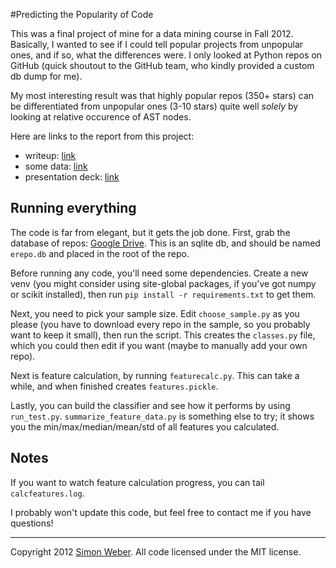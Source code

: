 #Predicting the Popularity of Code

This was a final project of mine for a data mining course in Fall 2012. Basically, I wanted to see if I could tell popular projects from unpopular ones, and if so, what the differences were. I only looked at Python repos on GitHub (quick shoutout to the GitHub team, who kindly provided a custom db dump for me).

My most interesting result was that highly popular repos (350+ stars) can be differentiated from unpopular ones (3-10 stars) quite well *solely* by looking at relative occurence of AST nodes.

Here are links to the report from this project:

* writeup: [link](https://docs.google.com/document/d/1MBNpGsrt1jIqcLqxFWOW7m_7j1zvouTu3uyqlfLn7EQ/edit)
* some data: [link](https://docs.google.com/spreadsheet/ccc?key=0ArbW86SpnfA8dHhBcGVybEZFZ3pfd3lZb0w0Nm1WVWc)
* presentation deck: [link](https://docs.google.com/presentation/d/1fLpDloip89rVf-rlnQX0-SKhvSUr4W98pqxCpjVsvUQ/edit)

## Running everything

The code is far from elegant, but it gets the job done. First, grab the database of repos: [Google Drive](https://docs.google.com/open?id=0B7bW86SpnfA8Wk1GcmF2R1JtN1E). This is an sqlite db, and should be named `erepo.db` and placed in the root of the repo.

Before running any code, you'll need some dependencies. Create a new venv (you might consider using site-global packages, if you've got numpy or scikit installed), then run `pip install -r requirements.txt` to get them.

Next, you need to pick your sample size. Edit `choose_sample.py` as you please (you have to download every repo in the sample, so you probably want to keep it small), then run the script. This creates the `classes.py` file, which you could then edit if you want (maybe to manually add your own repo).

Next is feature calculation, by running `featurecalc.py`. This can take a while, and when finished creates `features.pickle`.

Lastly, you can build the classifier and see how it performs by using `run_test.py`. `summarize_feature_data.py` is something else to try; it shows you the min/max/median/mean/std of all features you calculated.

## Notes
If you want to watch feature calculation progress, you can tail `calcfeatures.log`.

I probably won't update this code, but feel free to contact me if you have questions!


- - -

Copyright 2012 [Simon Weber](http://www.simonmweber.com). 
All code licensed under the MIT license.
